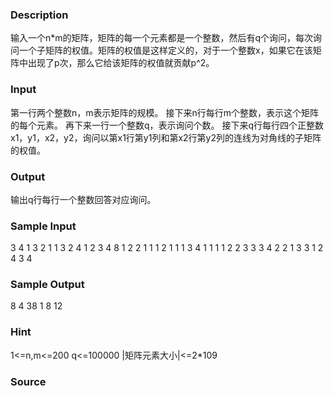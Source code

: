 
### Description
输入一个n*m的矩阵，矩阵的每一个元素都是一个整数，然后有q个询问，每次询问一个子矩阵的权值。矩阵的权值是这样定义的，对于一个整数x，如果它在该矩阵中出现了p次，那么它给该矩阵的权值就贡献p^2。

### Input
第一行两个整数n，m表示矩阵的规模。
接下来n行每行m个整数，表示这个矩阵的每个元素。
再下来一行一个整数q，表示询问个数。
接下来q行每行四个正整数x1，y1，x2，y2，询问以第x1行第y1列和第x2行第y2列的连线为对角线的子矩阵的权值。

### Output
输出q行每行一个整数回答对应询问。


### Sample Input
3 4
1 3 2 1
1 3 2 4
1 2 3 4
8
1 2 2 1
1 1 2 1
1 1 3 4
1 1 1 1
2 2 3 3
3 4 2 2
1 3 3 1
2 4 3 4

### Sample Output
8
4
38
1
8
12

### Hint
1<=n,m<=200
q<=100000
|矩阵元素大小|<=2*109


### Source
